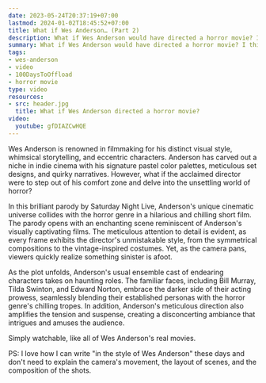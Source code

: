 ```yaml
---
date: 2023-05-24T20:37:19+07:00
lastmod: 2024-01-02T18:45:52+07:00
title: What if Wes Anderson… (Part 2)
description: What if Wes Anderson would have directed a horror movie? I think it would have been awesome.
summary: What if Wes Anderson would have directed a horror movie? I think it would have been awesome.
tags:
- wes-anderson
- video
- 100DaysToOffload
- horror movie
type: video
resources:
- src: header.jpg
  title: What if Wes Anderson directed a horror movie?
video:
  youtube: gfDIAZCwHQE
---
```


Wes Anderson is renowned in filmmaking for his distinct visual style, whimsical storytelling, and eccentric characters. Anderson has carved out a niche in indie cinema with his signature pastel color palettes, meticulous set designs, and quirky narratives. However, what if the acclaimed director were to step out of his comfort zone and delve into the unsettling world of horror?

In this brilliant parody by Saturday Night Live, Anderson's unique cinematic universe collides with the horror genre in a hilarious and chilling short film. The parody opens with an enchanting scene reminiscent of Anderson's visually captivating films. The meticulous attention to detail is evident, as every frame exhibits the director's unmistakable style, from the symmetrical compositions to the vintage-inspired costumes. Yet, as the camera pans, viewers quickly realize something sinister is afoot.

As the plot unfolds, Anderson's usual ensemble cast of endearing characters takes on haunting roles. The familiar faces, including Bill Murray, Tilda Swinton, and Edward Norton, embrace the darker side of their acting prowess, seamlessly blending their established personas with the horror genre's chilling tropes. In addition, Anderson's meticulous direction also amplifies the tension and suspense, creating a disconcerting ambiance that intrigues and amuses the audience.

Simply watchable, like all of Wes Anderson's real movies.

PS: I love how I can write "in the style of Wes Anderson" these days and don't need to explain the camera's movement, the layout of scenes, and the composition of the shots.
